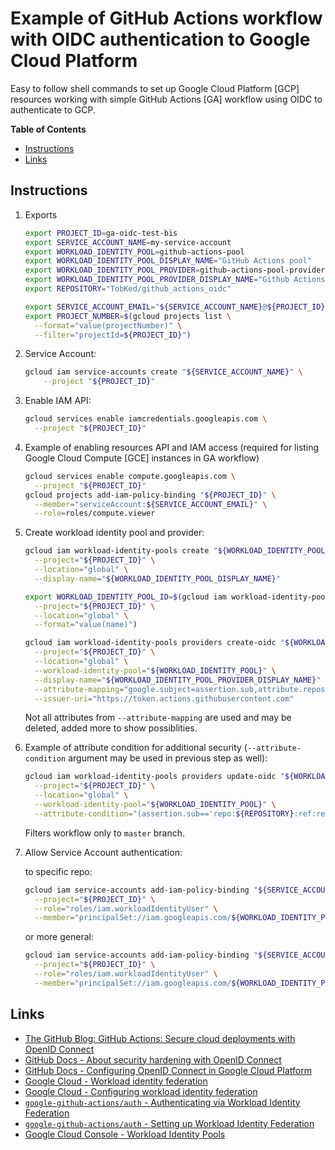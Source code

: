# Example of GitHub Actions workflow with OIDC authentication to Google Cloud Platform

Easy to follow shell commands to set up Google Cloud Platform [GCP] resources working with simple
GitHub Actions [GA] workflow using OIDC to authenticate to GCP.

<!-- START doctoc generated TOC please keep comment here to allow auto update -->
<!-- DON'T EDIT THIS SECTION, INSTEAD RE-RUN doctoc TO UPDATE -->
**Table of Contents**

- [Instructions](#instructions)
- [Links](#links)

<!-- END doctoc generated TOC please keep comment here to allow auto update -->

## Instructions

1. Exports

    ```sh
    export PROJECT_ID=ga-oidc-test-bis
    export SERVICE_ACCOUNT_NAME=my-service-account
    export WORKLOAD_IDENTITY_POOL=github-actions-pool
    export WORKLOAD_IDENTITY_POOL_DISPLAY_NAME="GitHub Actions pool"
    export WORKLOAD_IDENTITY_POOL_PROVIDER=github-actions-pool-provider
    export WORKLOAD_IDENTITY_POOL_PROVIDER_DISPLAY_NAME="Github Actions Pool provider"
    export REPOSITORY="TobKed/github_actions_oidc"

    export SERVICE_ACCOUNT_EMAIL="${SERVICE_ACCOUNT_NAME}@${PROJECT_ID}.iam.gserviceaccount.com"
    export PROJECT_NUMBER=$(gcloud projects list \
      --format="value(projectNumber)" \
      --filter="projectId=${PROJECT_ID}")
   ```
1. Service Account:

    ```sh
    gcloud iam service-accounts create "${SERVICE_ACCOUNT_NAME}" \
        --project "${PROJECT_ID}"
    ```
1. Enable IAM API:

    ```sh
    gcloud services enable iamcredentials.googleapis.com \
      --project "${PROJECT_ID}"
    ```
1. Example of enabling resources API and IAM access (required for listing Google Cloud Compute [GCE] instances in GA workflow)

    ```sh
    gcloud services enable compute.googleapis.com \
      --project "${PROJECT_ID}"
    gcloud projects add-iam-policy-binding "${PROJECT_ID}" \
      --member="serviceAccount:${SERVICE_ACCOUNT_EMAIL}" \
      --role=roles/compute.viewer
    ```

1. Create workload identity pool and provider:

    ```sh
    gcloud iam workload-identity-pools create "${WORKLOAD_IDENTITY_POOL}" \
      --project="${PROJECT_ID}" \
      --location="global" \
      --display-name="${WORKLOAD_IDENTITY_POOL_DISPLAY_NAME}"

    export WORKLOAD_IDENTITY_POOL_ID=$(gcloud iam workload-identity-pools describe "${WORKLOAD_IDENTITY_POOL}" \
      --project="${PROJECT_ID}" \
      --location="global" \
      --format="value(name)")

    gcloud iam workload-identity-pools providers create-oidc "${WORKLOAD_IDENTITY_POOL_PROVIDER}" \
      --project="${PROJECT_ID}" \
      --location="global" \
      --workload-identity-pool="${WORKLOAD_IDENTITY_POOL}" \
      --display-name="${WORKLOAD_IDENTITY_POOL_PROVIDER_DISPLAY_NAME}" \
      --attribute-mapping="google.subject=assertion.sub,attribute.repository=assertion.repository,attribute.actor=assertion.actor,attribute.aud=assertion.aud" \
      --issuer-uri="https://token.actions.githubusercontent.com"
    ```

    Not all attributes from `--attribute-mapping` are used and may be deleted, added more to show possiblities.

1. Example of attribute condition for additional security (`--attribute-condition` argument may be used in previous step as well):

    ```sh
    gcloud iam workload-identity-pools providers update-oidc "${WORKLOAD_IDENTITY_POOL_PROVIDER}" \
      --project="${PROJECT_ID}" \
      --location="global" \
      --workload-identity-pool="${WORKLOAD_IDENTITY_POOL}" \
      --attribute-condition="(assertion.sub=='repo:${REPOSITORY}:ref:refs/heads/master')"
    ```

    Filters workflow only to `master` branch.

1. Allow Service Account authentication:

    to specific repo:

    ```sh
    gcloud iam service-accounts add-iam-policy-binding "${SERVICE_ACCOUNT_EMAIL}" \
      --project="${PROJECT_ID}" \
      --role="roles/iam.workloadIdentityUser" \
      --member="principalSet://iam.googleapis.com/${WORKLOAD_IDENTITY_POOL_ID}/attribute.repository/${REPOSITORY}"
    ```

    or more general:

    ```sh
    gcloud iam service-accounts add-iam-policy-binding "${SERVICE_ACCOUNT_EMAIL}" \
      --project="${PROJECT_ID}" \
      --role="roles/iam.workloadIdentityUser" \
      --member="principalSet://iam.googleapis.com/${WORKLOAD_IDENTITY_POOL_ID}/*"
    ```

## Links

 - [The GitHub Blog: GitHub Actions: Secure cloud deployments with OpenID Connect](https://github.blog/changelog/2021-10-27-github-actions-secure-cloud-deployments-with-openid-connect/)
 - [GitHub Docs - About security hardening with OpenID Connect](https://docs.github.com/en/actions/deployment/security-hardening-your-deployments/about-security-hardening-with-openid-connect)
 - [GitHub Docs - Configuring OpenID Connect in Google Cloud Platform](https://docs.github.com/en/actions/deployment/security-hardening-your-deployments/configuring-openid-connect-in-google-cloud-platform)
 - [Google Cloud - Workload identity federation](https://cloud.google.com/iam/docs/workload-identity-federation)
 - [Google Cloud - Configuring workload identity federation](https://cloud.google.com/iam/docs/configuring-workload-identity-federation#github-actions_2)
 - [`google-github-actions/auth` - Authenticating via Workload Identity Federation](https://github.com/google-github-actions/auth#authenticating-via-workload-identity-federation-1)
 - [`google-github-actions/auth` - Setting up Workload Identity Federation](https://github.com/google-github-actions/auth/tree/v0.4.0#setting-up-workload-identity-federation)
 - [Google Cloud Console - Workload Identity Pools ](https://console.cloud.google.com/iam-admin/workload-identity-pools)
